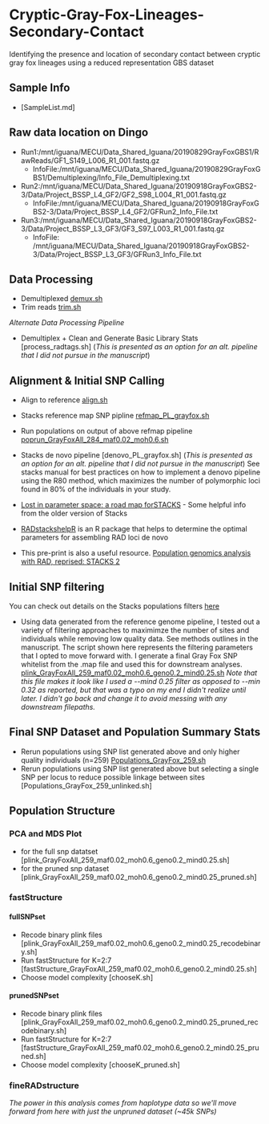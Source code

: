 # Cryptic-Gray-Fox-Lineages-Secondary-Contact
Identifying the presence and location of secondary contact between cryptic gray fox lineages using a reduced representation GBS dataset

## **Sample Info**
* [SampleList.md]

## Raw data location on Dingo
* Run1:/mnt/iguana/MECU/Data_Shared_Iguana/20190829GrayFoxGBS1/RawReads/GF1_S149_L006_R1_001.fastq.gz
  * InfoFile:/mnt/iguana/MECU/Data_Shared_Iguana/20190829GrayFoxGBS1/Demultiplexing/Info_File_Demultiplexing.txt 
* Run2:/mnt/iguana/MECU/Data_Shared_Iguana/20190918GrayFoxGBS2-3/Data/Project_BSSP_L4_GF2/GF2_S98_L004_R1_001.fastq.gz
  * InfoFile:/mnt/iguana/MECU/Data_Shared_Iguana/20190918GrayFoxGBS2-3/Data/Project_BSSP_L4_GF2/GFRun2_Info_File.txt
* Run3:/mnt/iguana/MECU/Data_Shared_Iguana/20190918GrayFoxGBS2-3/Data/Project_BSSP_L3_GF3/GF3_S97_L003_R1_001.fastq.gz
  * InfoFile: /mnt/iguana/MECU/Data_Shared_Iguana/20190918GrayFoxGBS2-3/Data/Project_BSSP_L3_GF3/GFRun3_Info_File.txt  

## **Data Processing**
* Demultiplexed [demux.sh](https://github.com/squisquater/Cryptic-Gray-Fox-Lineages-Secondary-Contact/blob/main/DataProcessing/demux.sh) 
* Trim reads [trim.sh](https://github.com/squisquater/Cryptic-Gray-Fox-Lineages-Secondary-Contact/blob/main/DataProcessing/trim.sh)

*Alternate Data Processing Pipeline*
* Demultiplex + Clean and Generate Basic Library Stats [process_radtags.sh] (*This is presented as an option for an alt. pipeline that I did not pursue in the manuscript*)

## Alignment & Initial SNP Calling
* Align to reference [align.sh](https://github.com/squisquater/Cryptic-Gray-Fox-Lineages-Secondary-Contact/blob/main/Alignment-SNPcalling/align.sh)
* Stacks reference map SNP pipline [refmap_PL_grayfox.sh](https://github.com/squisquater/Cryptic-Gray-Fox-Lineages-Secondary-Contact/blob/main/Alignment-SNPcalling/refmap_PL_grayfox.sh)
* Run populations on output of above refmap pipeline [poprun_GrayFoxAll_284_maf0.02_moh0.6.sh](https://github.com/squisquater/Cryptic-Gray-Fox-Lineages-Secondary-Contact/blob/main/Alignment-SNPcalling/poprun_GrayFoxAll_284_maf0.02_moh0.6.sh)

* Stacks de novo pipeline [denovo_PL_grayfox.sh] (*This is presented as an option for an alt. pipeline that I did not pursue in the manuscript*) See stacks manual for best practices on how to implement a denovo pipeline using the R80 method, which maximizes the number of polymorphic loci found in 80% of the individuals in your study.
 *  [Lost in parameter space: a road map forSTACKS](https://besjournals.onlinelibrary.wiley.com/doi/epdf/10.1111/2041-210X.12775) - Some helpful info from the older version of Stacks
 *  [RADstackshelpR](https://devonderaad.github.io/RADstackshelpR/index.html) is an R package that helps to determine the optimal parameters for assembling RAD loci de novo
 *  This pre-print is also a useful resource. [Population genomics analysis with RAD, reprised: STACKS 2](https://www.biorxiv.org/content/biorxiv/early/2021/11/04/2021.11.02.466953.full.pdf) 

## Initial SNP filtering
You can check out details on the Stacks populations filters [here]( http://catchenlab.life.illinois.edu/stacks/comp/populations.php) 
* Using data generated from the reference genome pipeline, I tested out a variety of filtering approaches to maximimze the number of sites and individuals while removing low quality data. See methods outlines in the manuscript. The script shown here represents the filtering parameters that I opted to move forward with. I generate a final Gray Fox SNP whitelist from the .map file and used this for downstream analyses. [plink_GrayFoxAll_259_maf0.02_moh0.6_geno0.2_mind0.25.sh](https://github.com/squisquater/Cryptic-Gray-Fox-Lineages-Secondary-Contact/blob/main/SNP-filtering/plink_maf0.02moh0.6_mind0.9_geno0.2_mind0.32.sh)
*Note that this file makes it look like I used a --mind 0.25 filter as opposed to --min 0.32 as reported, but that was a typo on my end I didn't realize until later. I didn't go back and change it to avoid messing with any downstream filepaths.*

## Final SNP Dataset and Population Summary Stats
* Rerun populations using SNP list generated above and only higher quality individuals (n=259) [Populations_GrayFox_259.sh](https://github.com/squisquater/Cryptic-Gray-Fox-Lineages-Secondary-Contact/blob/main/PopStats/Populations_GrayFox_259.sh)
* Rerun populations using SNP list generated above but selecting a single SNP per locus to reduce possible linkage between sites [Populations_GrayFox_259_unlinked.sh]

## Population Structure
### PCA and MDS Plot
* for the full snp datatset [plink_GrayFoxAll_259_maf0.02_moh0.6_geno0.2_mind0.25.sh]
* for the pruned snp dataset [plink_GrayFoxAll_259_maf0.02_moh0.6_geno0.2_mind0.25_pruned.sh]

### fastStructure
#### fullSNPset
* Recode binary plink files [plink_GrayFoxAll_259_maf0.02_moh0.6_geno0.2_mind0.25_recodebinary.sh] 
* Run fastStructure for K=2:7 [fastStructure_GrayFoxAll_259_maf0.02_moh0.6_geno0.2_mind0.25.sh]
* Choose model complexity [chooseK.sh]
#### prunedSNPset
* Recode binary plink files [plink_GrayFoxAll_259_maf0.02_moh0.6_geno0.2_mind0.25_pruned_recodebinary.sh] 
* Run fastStructure for K=2:7 [fastStructure_GrayFoxAll_259_maf0.02_moh0.6_geno0.2_mind0.25_pruned.sh]
* Choose model complexity [chooseK_pruned.sh]

### fineRADstructure
*The power in this analysis comes from haplotype data so we'll move forward from here with just the unpruned dataset (~45k SNPs)*
